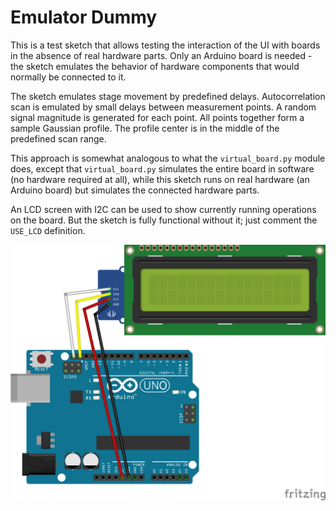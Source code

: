 # Emulator Dummy

This is a test sketch that allows testing the interaction of the UI with boards in the absence of real hardware parts. Only an Arduino board is needed - the sketch emulates the behavior of hardware components that would normally be connected to it.

The sketch emulates stage movement by predefined delays. Autocorrelation scan is emulated by small delays between measurement points. A random signal magnitude is generated for each point. All points together form a sample Gaussian profile. The profile center is in the middle of the predefined scan range.

This approach is somewhat analogous to what the `virtual_board.py` module does, except that `virtual_board.py` simulates the entire board in software (no hardware required at all), while this sketch runs on real hardware (an Arduino board) but simulates the connected hardware parts.

An LCD screen with I2C can be used to show currently running operations on the board. But the sketch is fully functional without it; just comment the `USE_LCD` definition.

![](./emulator_dummy.png)
